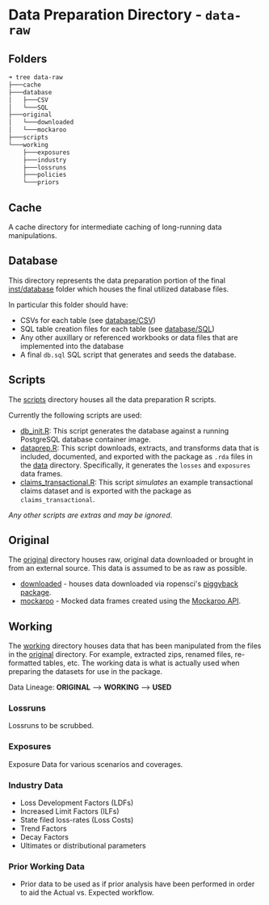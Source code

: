 # Data Preparation Directory - `data-raw`

## Folders

```bash
➜ tree data-raw
├───cache
├───database
│   ├───CSV
│   └───SQL
├───original
│   └───downloaded
│   └───mockaroo
├───scripts
└───working
    ├───exposures
    ├───industry
    ├───lossruns
    ├───policies
    └───priors
```

## Cache

A cache directory for intermediate caching of long-running data manipulations.

## Database

This directory represents the data preparation portion of the final [inst/database](../inst/database) folder which houses the final utilized 
database files.

In particular this folder should have:

- CSVs for each table (see [database/CSV](database/CSV))
- SQL table creation files for each table (see [database/SQL](database/SQL))
- Any other auxillary or referenced workbooks or data files that are implemented into the database
- A final `db.sql` SQL script that generates and seeds the database.

## Scripts

The [scripts](scripts) directory houses all the data preparation R scripts.

Currently the following scripts are used:

- [db_init.R](scripts/db_init.R): This script generates the database against a running PostgreSQL database container image.
- [dataprep.R](scripts/dataprep.R): This script downloads, extracts, and transforms data that is included, documented, and exported with the package as `.rda` files in the [data](../data) directory. Specifically, it generates the `losses` and `exposures` data frames.
- [claims_transactional.R](scripts/claims_transactional.R): This script *simulates* an example transactional claims dataset and is exported with the package as `claims_transactional`.

*Any other scripts are extras and may be ignored*.

## Original

The [original](original) directory houses raw, original data downloaded or brought in from an external source. This data is assumed to be as raw as possible.

- [downloaded](original/downloaded) - houses data downloaded via ropensci's [piggyback package](https://github.com/ropensci/piggyback). 
- [mockaroo](original/mockaroo) - Mocked data frames created using the [Mockaroo API](https://www.mockaroo.com/).

## Working

The [working](working) directory houses data that has been manipulated from the files in the [original](original) directory. For example, extracted zips, renamed files, re-formatted tables, etc. The working data is what is actually used when preparing the datasets for use in 
the package.

Data Lineage: **ORIGINAL** --> **WORKING** --> **USED**

### Lossruns

Lossruns to be scrubbed.

### Exposures

Exposure Data for various scenarios and coverages.

### Industry Data

- Loss Development Factors (LDFs)
- Increased Limit Factors (ILFs)
- State filed loss-rates (Loss Costs)
- Trend Factors
- Decay Factors
- Ultimates or distributional parameters

### Prior Working Data

- Prior data to be used as if prior analysis have been performed in order to aid the Actual vs. Expected workflow.

